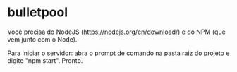 # bulletpool

Você precisa do NodeJS (https://nodejs.org/en/download/) e do NPM (que vem junto com o Node).

Para iniciar o servidor: abra o prompt de comando na pasta raiz do projeto e digite "npm start".
Pronto.

